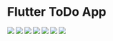 # Flutter ToDo App

![](https://github.com/boztopuz/Flutter_ToDo_App/blob/main/ToDo%20App%20ScreenShots/1.png) 
![](https://github.com/boztopuz/Flutter_ToDo_App/blob/main/ToDo%20App%20ScreenShots/2.png)
![](https://github.com/boztopuz/Flutter_ToDo_App/blob/main/ToDo%20App%20ScreenShots/3.png)
![](https://github.com/boztopuz/Flutter_ToDo_App/blob/main/ToDo%20App%20ScreenShots/4.png)
![](https://github.com/boztopuz/Flutter_ToDo_App/blob/main/ToDo%20App%20ScreenShots/5.png)
![](https://github.com/boztopuz/Flutter_ToDo_App/blob/main/ToDo%20App%20ScreenShots/6.png)
![](https://github.com/boztopuz/Flutter_ToDo_App/blob/main/ToDo%20App%20ScreenShots/7.png)
